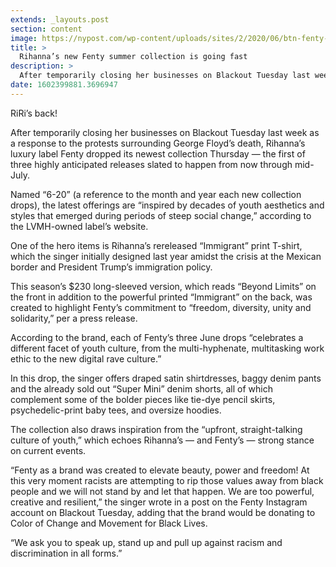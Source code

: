 ```yaml
--- 
extends: _layouts.post 
section: content 
image: https://nypost.com/wp-content/uploads/sites/2/2020/06/btn-fenty-rihanna.jpg?quality=90&strip=all&w=1200 
title: > 
  Rihanna’s new Fenty summer collection is going fast 
description: > 
  After temporarily closing her businesses on Blackout Tuesday last week as a response to the protests surrounding George Floyd’s death, Rihanna’s luxury label Fenty dropped its newest collection Thursday — the first of three highly anticipated releases slated to happen from now through mid-July.One of the hero items is Rihanna’s rereleased “Immigrant” print T-shirt, which the singer initially designed last year amidst the crisis at the Mexican border and President Trump’s immigration policy.The collection also draws inspiration from the “upfront, straight-talking culture of youth,” which echoes Rihanna’s — and Fenty’s — strong stance on current events.“Fenty as a brand was created to elevate beauty, power and freedom!“We ask you to speak up, stand up and pull up against racism and discrimination in all forms.” 
date: 1602399881.3696947 
--- 
```

RiRi’s back!

After temporarily closing her businesses on Blackout Tuesday last week as a response to the protests surrounding George Floyd’s death, Rihanna’s luxury label Fenty dropped its newest collection Thursday — the first of three highly anticipated releases slated to happen from now through mid-July.

Named “6-20” (a reference to the month and year each new collection drops), the latest offerings are “inspired by decades of youth aesthetics and styles that emerged during periods of steep social change,” according to the LVMH-owned label’s website.

One of the hero items is Rihanna’s rereleased “Immigrant” print T-shirt, which the singer initially designed last year amidst the crisis at the Mexican border and President Trump’s immigration policy.

This season’s $230 long-sleeved version, which reads “Beyond Limits” on the front in addition to the powerful printed “Immigrant” on the back, was created to highlight Fenty’s commitment to “freedom, diversity, unity and solidarity,” per a press release.

According to the brand, each of Fenty’s three June drops “celebrates a different facet of youth culture, from the multi-hyphenate, multitasking work ethic to the new digital rave culture.”

In this drop, the singer offers draped satin shirtdresses, baggy denim pants and the already sold out “Super Mini” denim shorts, all of which complement some of the bolder pieces like tie-dye pencil skirts, psychedelic-print baby tees, and oversize hoodies.

The collection also draws inspiration from the “upfront, straight-talking culture of youth,” which echoes Rihanna’s — and Fenty’s — strong stance on current events.

“Fenty as a brand was created to elevate beauty, power and freedom! At this very moment racists are attempting to rip those values away from black people and we will not stand by and let that happen. We are too powerful, creative and resilient,” the singer wrote in a post on the Fenty Instagram account on Blackout Tuesday, adding that the brand would be donating to Color of Change and Movement for Black Lives.

“We ask you to speak up, stand up and pull up against racism and discrimination in all forms.”